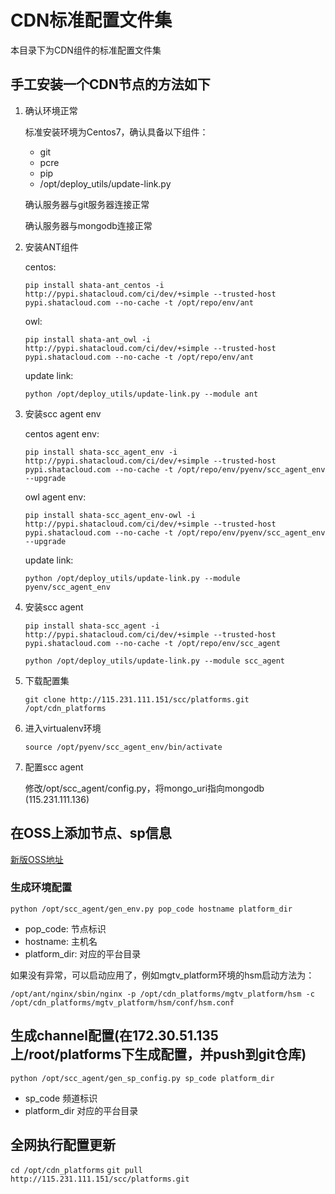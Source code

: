 # CDN标准配置文件集
本目录下为CDN组件的标准配置文件集

## 手工安装一个CDN节点的方法如下
1. 确认环境正常

	标准安装环境为Centos7，确认具备以下组件：
	* git
	* pcre
	* pip
	* /opt/deploy_utils/update-link.py

	确认服务器与git服务器连接正常

	确认服务器与mongodb连接正常

2. 安装ANT组件

	centos:

	`pip install shata-ant_centos -i http://pypi.shatacloud.com/ci/dev/+simple --trusted-host pypi.shatacloud.com --no-cache -t /opt/repo/env/ant`

	owl:

	`pip install shata-ant_owl -i http://pypi.shatacloud.com/ci/dev/+simple --trusted-host pypi.shatacloud.com --no-cache -t /opt/repo/env/ant`

	update link:

	`python /opt/deploy_utils/update-link.py --module ant`

3. 安装scc agent env

	centos agent env:

	`pip install shata-scc_agent_env -i http://pypi.shatacloud.com/ci/dev/+simple --trusted-host pypi.shatacloud.com --no-cache -t /opt/repo/env/pyenv/scc_agent_env --upgrade`

	owl agent env:

	`pip install shata-scc_agent_env-owl -i http://pypi.shatacloud.com/ci/dev/+simple --trusted-host pypi.shatacloud.com --no-cache -t /opt/repo/env/pyenv/scc_agent_env --upgrade`

	update link:

	`python /opt/deploy_utils/update-link.py --module pyenv/scc_agent_env`

4. 安装scc agent


	`pip install shata-scc_agent -i http://pypi.shatacloud.com/ci/dev/+simple --trusted-host pypi.shatacloud.com --no-cache -t /opt/repo/env/scc_agent`

	`python /opt/deploy_utils/update-link.py --module scc_agent`


5. 下载配置集

	`git clone http://115.231.111.151/scc/platforms.git /opt/cdn_platforms`

6. 进入virtualenv环境

	`source /opt/pyenv/scc_agent_env/bin/activate`

7. 配置scc agent

	修改/opt/scc_agent/config.py，将mongo_uri指向mongodb (115.231.111.136)

## 在OSS上添加节点、sp信息

[新版OSS地址](http://115.231.111.136:8080/ "点击跳转,用户名密码问管理员")

### 生成环境配置

`python /opt/scc_agent/gen_env.py pop_code hostname platform_dir`

* pop_code: 节点标识
* hostname: 主机名
* platform_dir: 对应的平台目录

如果没有异常，可以启动应用了，例如mgtv_platform环境的hsm启动方法为：

`/opt/ant/nginx/sbin/nginx -p /opt/cdn_platforms/mgtv_platform/hsm -c /opt/cdn_platforms/mgtv_platform/hsm/conf/hsm.conf` 

## 生成channel配置(在172.30.51.135上/root/platforms下生成配置，并push到git仓库)

`python /opt/scc_agent/gen_sp_config.py sp_code platform_dir`

* sp_code 频道标识
* platform_dir 对应的平台目录

## 全网执行配置更新

`cd /opt/cdn_platforms`
`git pull http://115.231.111.151/scc/platforms.git`
